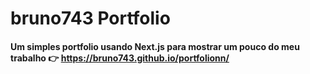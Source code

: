# bruno743 Portfolio

#### Um simples portfolio usando Next.js para mostrar um pouco do meu trabalho 👉 https://bruno743.github.io/portfolionn/
